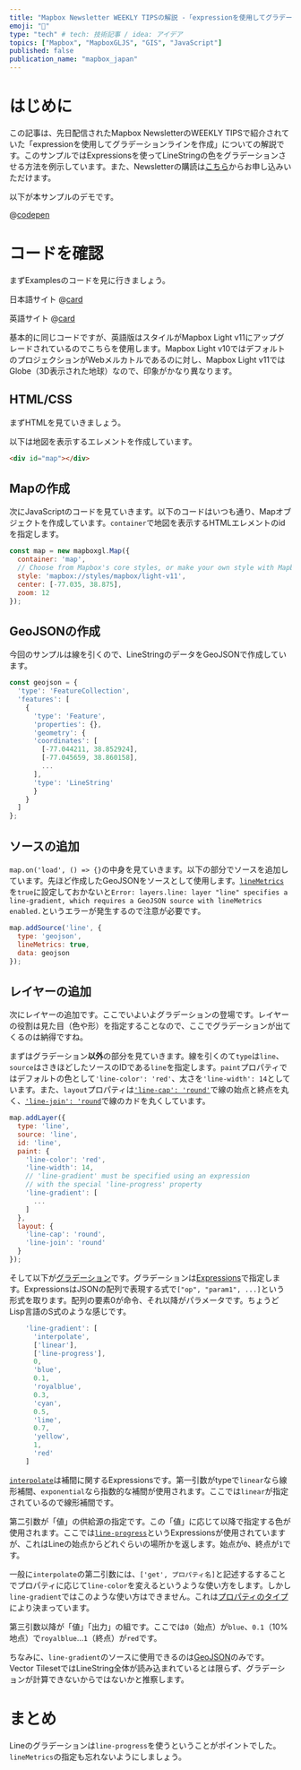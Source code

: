 ```yaml
---
title: "Mapbox Newsletter WEEKLY TIPSの解説 -「expressionを使用してグラデーションラインを作成」"
emoji: "🌈"
type: "tech" # tech: 技術記事 / idea: アイデア
topics: ["Mapbox", "MapboxGLJS", "GIS", "JavaScript"]
published: false
publication_name: "mapbox_japan"
---
```


# はじめに

この記事は、先日配信されたMapbox NewsletterのWEEKLY TIPSで紹介されていた「expressionを使用してグラデーションラインを作成」についての解説です。このサンプルではExpressionsを使ってLineStringの色をグラデーションさせる方法を例示しています。また、Newsletterの購読は[こちら](https://www.mapbox.jp/blog?#:~:text=%E3%83%8B%E3%83%A5%E3%83%BC%E3%82%B9%E3%83%AC%E3%82%BF%E3%83%BC%E3%82%92%E8%B3%BC%E8%AA%AD)からお申し込みいただけます。

以下が本サンプルのデモです。

@[codepen](https://codepen.io/OttyLab/pen/KKJVXQB)


# コードを確認

まずExamplesのコードを見に行きましょう。

日本語サイト
@[card](https://docs.mapbox.com/jp/mapbox-gl-js/example/line-gradient/)

英語サイト
@[card](https://docs.mapbox.com/mapbox-gl-js/example/line-gradient/)

基本的に同じコードですが、英語版はスタイルがMapbox Light v11にアップグレードされているのでこちらを使用します。Mapbox Light v10ではデフォルトのプロジェクションがWebメルカトルであるのに対し、Mapbox Light v11ではGlobe（3D表示された地球）なので、印象がかなり異なります。

## HTML/CSS

まずHTMLを見ていきましょう。

以下は地図を表示するエレメントを作成しています。

```HTML
<div id="map"></div>
```

## Mapの作成

次にJavaScriptのコードを見ていきます。以下のコードはいつも通り、Mapオブジェクトを作成しています。`container`で地図を表示するHTMLエレメントのidを指定します。

```JavaScript
const map = new mapboxgl.Map({
  container: 'map',
  // Choose from Mapbox's core styles, or make your own style with Mapbox Studio
  style: 'mapbox://styles/mapbox/light-v11',
  center: [-77.035, 38.875],
  zoom: 12
});
```

## GeoJSONの作成

今回のサンプルは線を引くので、LineStringのデータをGeoJSONで作成しています。

```JavaScript
const geojson = {
  'type': 'FeatureCollection',
  'features': [
    {
      'type': 'Feature',
      'properties': {},
      'geometry': {
      'coordinates': [
        [-77.044211, 38.852924],
        [-77.045659, 38.860158],
        ...
      ],
      'type': 'LineString'
      }
    }
  ]
};
```

## ソースの追加
`map.on('load', () => {}`の中身を見ていきます。以下の部分でソースを追加しています。先ほど作成したGeoJSONをソースとして使用します。[`lineMetrics`](https://docs.mapbox.com/style-spec/reference/sources/#geojson-lineMetrics)を`true`に設定しておかないと`Error: layers.line: layer "line" specifies a line-gradient, which requires a GeoJSON source with lineMetrics enabled.`というエラーが発生するので注意が必要です。

```JavaScript
map.addSource('line', {
  type: 'geojson',
  lineMetrics: true,
  data: geojson
});
```

## レイヤーの追加
次にレイヤーの追加です。ここでいよいよグラデーションの登場です。レイヤーの役割は見た目（色や形）を指定することなので、ここでグラデーションが出てくるのは納得ですね。

まずはグラデーション**以外**の部分を見ていきます。線を引くのて`type`は`line`、`source`はさきほどしたソースのIDである`line`を指定します。`paint`プロパティではデフォルトの色として`'line-color': 'red'`、太さを`'line-width': 14`としています。また、`layout`プロパティは[`'line-cap': 'round'`](https://docs.mapbox.com/style-spec/reference/layers/#layout-line-line-cap)で線の始点と終点を丸く、[`'line-join': 'round`](https://docs.mapbox.com/style-spec/reference/layers/#layout-line-line-join)で線のカドを丸くしています。

```JavaScript
map.addLayer({
  type: 'line',
  source: 'line',
  id: 'line',
  paint: {
    'line-color': 'red',
    'line-width': 14,
    // 'line-gradient' must be specified using an expression
    // with the special 'line-progress' property
    'line-gradient': [
      ...
    ]
  },
  layout: {
    'line-cap': 'round',
    'line-join': 'round'
  }
});
```

そして以下が[グラデーション](https://docs.mapbox.com/style-spec/reference/layers/#paint-line-line-gradient)です。グラデーションは[Expressions](https://docs.mapbox.com/style-spec/reference/expressions/)で指定します。ExpressionsはJSONの配列で表現する式で`["op", "param1", ...]`という形式を取ります。配列の要素0が命令、それ以降がパラメータです。ちょうどLisp言語のS式のような感じです。

```JavaScript
    'line-gradient': [
      'interpolate',
      ['linear'],
      ['line-progress'],
      0,
      'blue',
      0.1,
      'royalblue',
      0.3,
      'cyan',
      0.5,
      'lime',
      0.7,
      'yellow',
      1,
      'red'
    ]
```

[`interpolate`](https://docs.mapbox.com/style-spec/reference/expressions/#interpolate)は補間に関するExpressionsです。第一引数がtypeで`linear`なら線形補間、`exponential`なら指数的な補間が使用されます。ここでは`linear`が指定されているので線形補間です。

第二引数が「値」の供給源の指定です。この「値」に応じて以降で指定する色が使用されます。ここでは[`line-progress`](https://docs.mapbox.com/style-spec/reference/expressions/#line-progress)というExpressionsが使用されていますが、これはLineの始点からどれぐらいの場所かを返します。始点が`0`、終点が`1`です。

一般に`interpolate`の第二引数には、`['get', プロパティ名]`と記述するすることでプロパティに応じて`line-color`を変えるというような使い方をします。しかし`line-gradient`ではこのような使い方はできません。これは[プロパティのタイプ](https://github.com/mapbox/mapbox-gl-js/blob/v2.15.0/src/style-spec/reference/v8.json#L5097)により決まっています。

第三引数以降が「値」「出力」の組です。ここでは`0`（始点）が`blue`、`0.1`（10%地点）で`royalblue`…`1`（終点）が`red`です。

ちなみに、`line-gradient`のソースに使用できるのは[GeoJSON](https://github.com/mapbox/mapbox-gl-js/blob/v2.15.0/src/style-spec/validate/validate_layer.js#L84)のみです。Vector TilesetではLineString全体が読み込まれているとは限らず、グラデーションが計算できないからではないかと推察します。


# まとめ

Lineのグラデーションは``line-progress``を使うということがポイントでした。`lineMetrics`の指定も忘れないようにしましょう。
